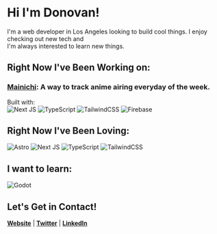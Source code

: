 # Hi I'm Donovan!

I'm a web developer in Los Angeles looking to build cool things. I enjoy checking out new tech
and <br> I'm always interested to learn new things.

## Right Now I've Been Working on:
### [Mainichi](https://mainichi-anime.vercel.app/): A way to track anime airing everyday of the week.
  Built with:<br>
  ![Next JS](https://img.shields.io/badge/Next-black?style=for-the-badge&logo=next.js&logoColor=white)
  ![TypeScript](https://img.shields.io/badge/typescript-%23007ACC.svg?style=for-the-badge&logo=typescript&logoColor=white)
  ![TailwindCSS](https://img.shields.io/badge/tailwindcss-%2338B2AC.svg?style=for-the-badge&logo=tailwind-css&logoColor=white)
  ![Firebase](https://img.shields.io/badge/firebase-ffca28?style=for-the-badge&logo=firebase&logoColor=black)


## Right Now I've Been Loving:
  ![Astro](https://img.shields.io/badge/Astro-0C1222?style=for-the-badge&logo=astro&logoColor=FDFDFE)
  ![Next JS](https://img.shields.io/badge/Next-black?style=for-the-badge&logo=next.js&logoColor=white)
  ![TypeScript](https://img.shields.io/badge/typescript-%23007ACC.svg?style=for-the-badge&logo=typescript&logoColor=white)
  ![TailwindCSS](https://img.shields.io/badge/tailwindcss-%2338B2AC.svg?style=for-the-badge&logo=tailwind-css&logoColor=white)

## I want to learn:
![Godot](https://img.shields.io/badge/Godot-478CBF?style=for-the-badge&logo=GodotEngine&logoColor=white)

## Let's Get in Contact!
<p>
  <strong><a href="https://donovangomez.dev/" >Website</a></strong> |
  <strong><a href="https://twitter.com/hellodonovan_">Twitter</a></strong> |
  <strong><a href="https://www.linkedin.com/in/donovan-gomez/">LinkedIn</a></strong> 
</p>
  
